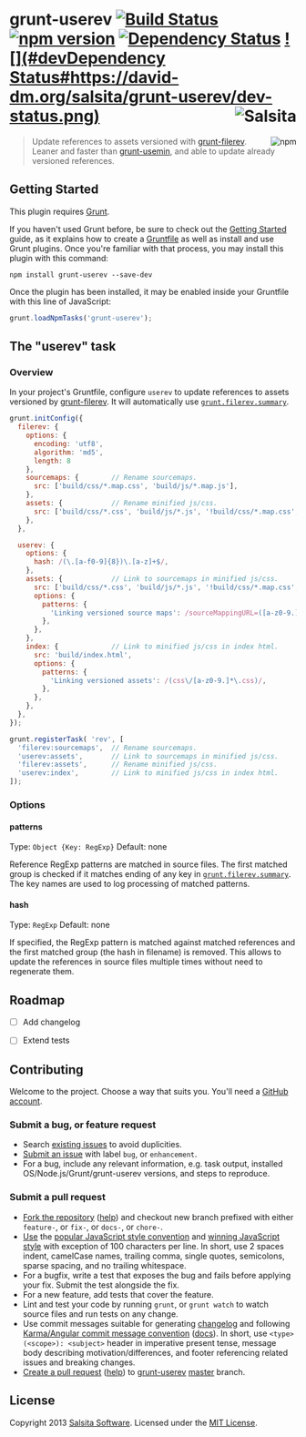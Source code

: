 # grunt-userev [![Build Status](https://secure.travis-ci.org/salsita/grunt-userev.png?branch=master)](https://travis-ci.org/salsita/grunt-userev) [![npm version](https://badge.fury.io/js/grunt-userev.png)](https://npmjs.org/package/grunt-userev) [![Dependency Status](https://david-dm.org/salsita/grunt-userev.png)](https://david-dm.org/salsita/grunt-userev) [![](#devDependency Status#https://david-dm.org/salsita/grunt-userev/dev-status.png)](https://david-dm.org/salsita/grunt-userev#info=devDependencies) <a href='https://github.com/salsita'><img align='right' title='Salsita' src='https://www.google.com/a/cpanel/salsitasoft.com/images/logo.gif?alpha=1' _src='https://1.gravatar.com/avatar/d413290a5fe1385efcf5a344d4a0b588?s=50' /></a>

<a href='https://npmjs.org/package/grunt-userev'><img align='right' alt='npm' title='npm info' src='https://nodei.co/npm/grunt-userev.png?compact=true' /></a>

> Update references to assets versioned with [grunt-filerev](https://github.com/yeoman/grunt-filerev). Leaner and faster than [grunt-usemin](https://github.com/yeoman/grunt-usemin), and able to update already versioned references.


## Getting Started

This plugin requires [Grunt](http://gruntjs.com).

If you haven't used Grunt before, be sure to check out the [Getting Started](http://gruntjs.com/getting-started) guide, as it explains how to create a [Gruntfile](http://gruntjs.com/sample-gruntfile) as well as install and use Grunt plugins. Once you're familiar with that process, you may install this plugin with this command:

```shell
npm install grunt-userev --save-dev
```

Once the plugin has been installed, it may be enabled inside your Gruntfile with this line of JavaScript:

```js
grunt.loadNpmTasks('grunt-userev');
```


## The "userev" task

### Overview

In your project's Gruntfile, configure `userev` to update references to assets versioned by [grunt-filerev](https://github.com/yeoman/grunt-filerev). It will automatically use [`grunt.filerev.summary`](https://github.com/yeoman/grunt-filerev#summary).


```js
grunt.initConfig({
  filerev: {
    options: {
      encoding: 'utf8',
      algorithm: 'md5',
      length: 8
    },
    sourcemaps: {        // Rename sourcemaps.
      src: ['build/css/*.map.css', 'build/js/*.map.js'],
    },
    assets: {            // Rename minified js/css.
      src: ['build/css/*.css', 'build/js/*.js', '!build/css/*.map.css', '!build/js/*.map.js'],
    },
  },

  userev: {
    options: {
      hash: /(\.[a-f0-9]{8})\.[a-z]+$/,
    },
    assets: {            // Link to sourcemaps in minified js/css.
      src: ['build/css/*.css', 'build/js/*.js', '!build/css/*.map.css', '!build/js/*.map.js'],
      options: {
        patterns: {
          'Linking versioned source maps': /sourceMappingURL=([a-z0-9.]*\.map)/,
        },
      },
    },
    index: {             // Link to minified js/css in index html.
      src: 'build/index.html',
      options: {
        patterns: {
          'Linking versioned assets': /(css\/[a-z0-9.]*\.css)/,
        },
      },
    },
  },
});

grunt.registerTask( 'rev', [
  'filerev:sourcemaps',  // Rename sourcemaps.
  'userev:assets',       // Link to sourcemaps in minified js/css.
  'filerev:assets',      // Rename minified js/css.
  'userev:index',        // Link to minified js/css in index html.
]);

```


### Options

#### patterns
Type: `Object {Key: RegExp}`
Default: none

Reference RegExp patterns are matched in source files. The first matched group is checked if it matches ending of any key in [`grunt.filerev.summary`](https://github.com/yeoman/grunt-filerev#summary). The key names are used to log processing of matched patterns.

#### hash
Type: `RegExp`
Default: none

If specified, the RegExp pattern is matched against matched references and the first matched group (the hash in filename) is removed. This allows to update the references in source files multiple times without need to regenerate them.


## Roadmap

- [ ] Add changelog
- [ ] Extend tests


## Contributing

Welcome to the project. Choose a way that suits you. You'll need a [GitHub account](https://github.com/signup/free).

### Submit a bug, or feature request

* Search [existing issues](https://github.com/salsita/grunt-userev/issues) to avoid duplicities.
* [Submit an issue](https://github.com/salsita/grunt-userev/issues/new) with label `bug`, or `enhancement`.
* For a bug, include any relevant information, e.g. task output, installed OS/Node.js/Grunt/grunt-userev versions, and steps to reproduce.

### Submit a pull request

* [Fork the repository](https://github.com/salsita/grunt-userev/fork) ([help](https://help.github.com/articles/fork-a-repo)) and checkout new branch prefixed with either `feature-`, or `fix-`, or `docs-`, or `chore-`.
* [Use](https://github.com/salsita/grunt-userev/blob/master/.jshintrc) the [popular JavaScript style convention](http://sideeffect.kr/popularconvention#javascript) and [winning JavaScript style](http://seravo.fi/2013/javascript-the-winning-style) with exception of 100 characters per line. In short, use 2 spaces indent, camelCase names, trailing comma, single quotes, semicolons, sparse spacing, and no trailing whitespace.
* For a bugfix, write a test that exposes the bug and fails before applying your fix. Submit the test alongside the fix.
* For a new feature, add tests that cover the feature.
* Lint and test your code by running `grunt`, or `grunt watch` to watch source files and run tests on any change.
* Use commit messages suitable for generating [changelog](https://github.com/salsita/grunt-userev/blob/master/CHANGELOG.md) and following [Karma/Angular commit message convention](https://github.com/karma-runner/karma/blob/master/docs/dev/04-git-commit-msg.md) ([docs](https://docs.google.com/document/d/1QrDFcIiPjSLDn3EL15IJygNPiHORgU1_OOAqWjiDU5Y/edit#)). In short, use `<type>(<scope>): <subject>` header in imperative present tense, message body describing motivation/differences, and footer referencing related issues and breaking changes.
* [Create a pull request](https://github.com/salsita/grunt-userev/compare) ([help](https://help.github.com/articles/creating-a-pull-request)) to [grunt-userev](https://github.com/salsita/grunt-userev) [master](https://github.com/salsita/grunt-userev/branches) branch.


## License

Copyright 2013 [Salsita Software](http://salsitasoft.com). Licensed under the [MIT License](http://en.wikipedia.org/wiki/MIT_License).
